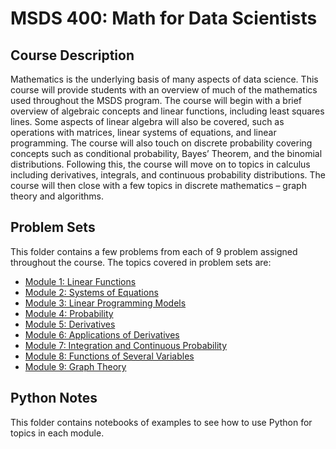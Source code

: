 # MSDS 400: Math for Data Scientists 

## Course Description
Mathematics is the underlying basis of many aspects of data science. This course will provide students with an overview of much of the mathematics used throughout the MSDS program. The course will begin with a brief overview of algebraic concepts and linear functions, including least squares lines. Some aspects of linear algebra will also be covered, such as operations with matrices, linear systems of equations, and linear programming. The course will also touch on discrete probability covering concepts such as conditional probability, Bayes’ Theorem, and the binomial distributions. Following this, the course will move on to topics in calculus including derivatives, integrals, and continuous probability distributions. The course will then close with a few topics in discrete mathematics – graph theory and algorithms.

## Problem Sets
This folder contains a few problems from each of 9 problem assigned throughout the course. The topics covered in problem sets are: 
- [Module 1: Linear Functions](https://github.com/skhan521/MSDS/blob/main/MSDS%20400/Problem%20Sets/M1%20Problem%20Set.ipynb)
- [Module 2: Systems of Equations](https://github.com/skhan521/MSDS/blob/main/MSDS%20400/Problem%20Sets/M2%20Problem%20Set.ipynb)
- [Module 3: Linear Programming Models](https://github.com/skhan521/MSDS/blob/main/MSDS%20400/Problem%20Sets/M3%20Problem%20Set.ipynb)
- [Module 4: Probability](https://github.com/skhan521/MSDS/blob/main/MSDS%20400/Problem%20Sets/M4%20Problem%20Set.ipynb)
- [Module 5: Derivatives](https://github.com/skhan521/MSDS/blob/main/MSDS%20400/Problem%20Sets/M5%20Problem%20Set.ipynb)
- [Module 6: Applications of Derivatives](https://github.com/skhan521/MSDS/blob/main/MSDS%20400/Problem%20Sets/M6%20Problem%20Set.ipynb)
- [Module 7: Integration and Continuous Probability](https://github.com/skhan521/MSDS/blob/main/MSDS%20400/Problem%20Sets/M7%20Problem%20Set.ipynb)
- [Module 8: Functions of Several Variables](https://github.com/skhan521/MSDS/blob/main/MSDS%20400/Problem%20Sets/M8%20Problem%20Set.ipynb)
- [Module 9: Graph Theory](https://github.com/skhan521/MSDS/blob/main/MSDS%20400/Problem%20Sets/M9%20Problem%20Set.ipynb)

## Python Notes
This folder contains notebooks of examples to see how to use Python for topics in each module.  
